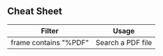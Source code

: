 ## Cheat Sheet

| **Filter**            | **Usage**         |
| --------------------- | ----------------- |
| frame contains "%PDF" | Search a PDF file |

